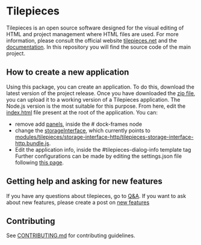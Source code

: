 # Tilepieces
Tilepieces is an open source software designed for the visual editing of HTML and project management where HTML files are used.
For more information, please consult the official website [tilepieces.net](https://tilepieces.net) 
and the [documentation](https://tilepieces.net/documentation).
In this repository you will find the source code of the main project.
## How to create a new application
Using this package, you can create an application.
To do this, download the latest version of the project release.
Once you have downloaded the [zip file](https://github.com/tilepieces/tilepieces/releases/download/latest/tilepieces.project.zip), you can upload it to a working version of a Tilepieces application. The Node.js version is the most suitable for this purpose.
From here, edit the [index.html](https://github.com/tilepieces/tilepieces/blob/main/index.html) file present at the root of the application.
You can:
- remove add [panels](https://tilepieces.net/documentation/panels/index.html), inside the # dock-frames node
- change the [storageInterface](https://tilepieces.net/documentation/api/storage/index.html), which currently points to [modules/tilepieces/storage-interface-http/tilepieces-storage-interface-http.bundle.js](https://github.com/tilepieces/tilepieces/blob/main/modules/tilepieces/storage-interface-http/tilepieces-storage-interface-http.bundle.js).
- Edit the application info, inside the #tilepieces-dialog-info template tag
Further configurations can be made by editing the settings.json file following [this page](https://tilepieces.net/documentation/data-structures/general-settings.html).
## Getting help and asking for new features
If you have any questions about tilepieces, go to
[Q&A](https://github.com/tilepieces/tilepieces/discussions/categories/q-a).
If you want to ask about new features, please create a post on
[new features](https://github.com/tilepieces/tilepieces/discussions/categories/new-features)
## Contributing
See [CONTRIBUTING.md](https://github.com/tilepieces/tilepieces/blob/master/CONTRIBUTING.md) for contributing guidelines.
